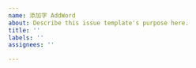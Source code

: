 ```yaml
---
name: 添加字 AddWord
about: Describe this issue template's purpose here.
title: ''
labels: ''
assignees: ''

---
```



